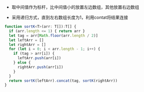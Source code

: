 
* 取中间值作为标杆，比中间值小的放置左边数组，其他放置右边数组

* 采用递归方式，直到左右数组长度为1，利用contat将结果连接

````typescript
function sortK<T>(arr: T[]):T[] {
  if (arr.length <= 1) { return arr }
  let tag = arr[Math.floor(arr.length / 2)]
  let leftArr = []
  let rightArr = []
  for (let i = 0; i < arr.length - 1; i++) {
    if (tag > arr[i]) {
      leftArr.push(arr[i])
    } else {
      rightArr.push(arr[i])
    }
  }
  return sortK(leftArr).concat(tag, sortK(rightArr))
}

````
